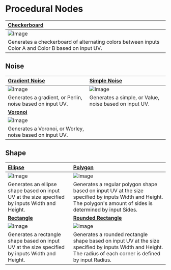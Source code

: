 # Procedural Nodes

| [Checkerboard](Checkerboard-Node.md) |
| :-----------|
| ![Image](images/CheckerboardNodeThumb.png) |
| Generates a checkerboard of alternating colors between inputs Color A and Color B based on input UV. |

## Noise

| [Gradient Noise](Gradient-Noise.md) | [Simple Noise](Simple-Noise.md) |
| :------------------------ | :---------------------------- |
| ![Image](images/GradientNoiseNodeThumb.png) | ![Image](images/SimpleNoiseNodeThumb.png) |
| Generates a gradient, or Perlin, noise based on input UV. | Generates a simple, or Value, noise based on input UV. |
| [**Voronoi**](Voronoi-Node) |           |
| ![Image](images/VoronoiNodeThumb.png) ||
|Generates a Voronoi, or Worley, noise based on input UV.  ||

## Shape

| [Ellipse](Ellipse-Node.md) | [Polygon](Polygon-Node.md) |
| :----------------------------------------------------------- | :----------------------------------------------------------- |
| ![Image](images/EllipseNodeThumb.png)                        | ![Image](images/PolygonNodeThumb.png)                        |
| Generates an ellipse shape based on input UV at the size specified by inputs Width and Height. | Generates a regular polygon shape based on input UV at  the size specified by inputs Width and Height. The polygon's amount of  sides is determined by input Sides. |
| [**Rectangle**](Rectangle-Node.md) | [**Rounded Rectangle**](Rounded-Rectangle-Node.md) |
| ![Image](images/RectangleNodeThumb.png)                      | ![Image](images/RoundedrectangleNodeThumb.png)               |
| Generates a rectangle shape based on input UV at the size specified by inputs Width and Height. | Generates a rounded rectangle shape based on input UV at the size specified by inputs Width and Height. The radius of each  corner is defined by input Radius. |